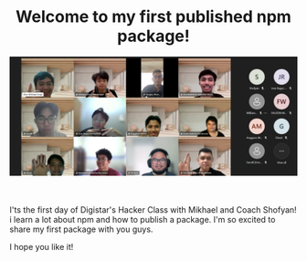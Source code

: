 <div align="center">
    <h1>Welcome to my first published npm package!</h1>
    <img src="./img/firstMeet.jpg" alt="Example screenshot"/>
    <br/>
    <br/>
    <br/>

</div>

I'ts the first day of Digistar's Hacker Class with Mikhael and Coach Shofyan! i learn a lot about npm and how to publish a package. I'm so excited to share my first package with you guys.

 I hope you like it!